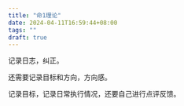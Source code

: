 ```yaml
---
title: "命1理论"
date: 2024-04-11T16:59:44+08:00
tags: ""
draft: true
---
```


记录日志，纠正。

还需要记录目标和方向，方向感。

记录目标，记录日常执行情况，还要自己进行点评反馈。